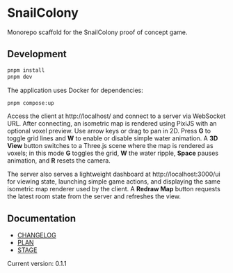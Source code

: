 # SnailColony

Monorepo scaffold for the SnailColony proof of concept game.

## Development

```bash
pnpm install
pnpm dev
```

The application uses Docker for dependencies:

```bash
pnpm compose:up
```

Access the client at http://localhost/ and connect to a server via WebSocket URL. After connecting,
an isometric map is rendered using PixiJS with an optional voxel preview. Use arrow keys or drag to
pan in 2D. Press **G** to toggle grid lines and **W** to enable or disable simple water animation.
A **3D View** button switches to a Three.js scene where the map is rendered as voxels; in this mode
**G** toggles the grid, **W** the water ripple, **Space** pauses animation, and **R** resets the camera.

The server also serves a lightweight dashboard at http://localhost:3000/ui for viewing state, launching simple game actions, and displaying the same isometric map renderer used by the client. A **Redraw Map** button requests the latest room state from the server and refreshes the view.

## Documentation

- [CHANGELOG](CHANGELOG.md)
- [PLAN](PLAN.md)
- [STAGE](STAGE.md)

Current version: 0.1.1
